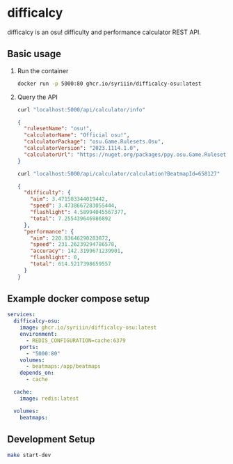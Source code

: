 # difficalcy

difficalcy is an osu! difficulty and performance calculator REST API.

## Basic usage

1.  Run the container
    ```sh
    docker run -p 5000:80 ghcr.io/syriiin/difficalcy-osu:latest
    ```
1.  Query the API

    ```sh
    curl "localhost:5000/api/calculator/info"
    ```

    ```json
    {
      "rulesetName": "osu!",
      "calculatorName": "Official osu!",
      "calculatorPackage": "osu.Game.Rulesets.Osu",
      "calculatorVersion": "2023.1114.1.0",
      "calculatorUrl": "https://nuget.org/packages/ppy.osu.Game.Rulesets.Osu/2023.1114.1.0"
    }
    ```

    ```sh
    curl "localhost:5000/api/calculator/calculation?BeatmapId=658127"
    ```

    ```json
    {
      "difficulty": {
        "aim": 3.471503344019442,
        "speed": 3.4738667283055444,
        "flashlight": 4.58994045567377,
        "total": 7.255439646986892
      },
      "performance": {
        "aim": 220.83646290283872,
        "speed": 231.26239294786578,
        "accuracy": 142.3199671239901,
        "flashlight": 0,
        "total": 614.5217398659557
      }
    }
    ```

## Example docker compose setup

```yaml
services:
  difficalcy-osu:
    image: ghcr.io/syriiin/difficalcy-osu:latest
    environment:
      - REDIS_CONFIGURATION=cache:6379
    ports:
      - "5000:80"
    volumes:
      - beatmaps:/app/beatmaps
    depends_on:
      - cache

  cache:
    image: redis:latest

  volumes:
    beatmaps:
```

## Development Setup

```sh
make start-dev
```
